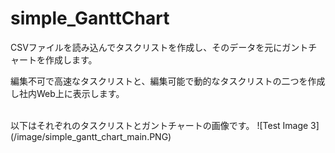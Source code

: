 # simple_GanttChart
CSVファイルを読み込んでタスクリストを作成し、そのデータを元にガントチャートを作成します。

編集不可で高速なタスクリストと、編集可能で動的なタスクリストの二つを作成し社内Web上に表示します。


<br>
以下はそれぞれのタスクリストとガントチャートの画像です。
![Test Image 3](/image/simple_gantt_chart_main.PNG)

